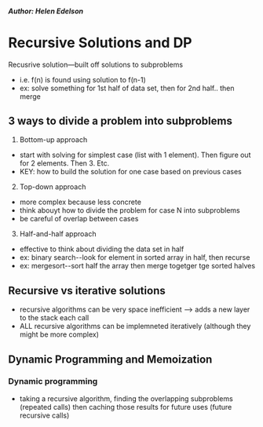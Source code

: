 ##### Author: Helen Edelson
# Recursive Solutions and DP
Recusrive solution—built off solutions to subproblems
* i.e. f(n) is found using solution to f(n-1)
* ex: solve something for 1st half of data set, then for 2nd half.. then merge

## 3 ways to divide a problem into subproblems
1. Bottom-up approach
* start with solving for simplest case (list with 1 element). Then figure out for 2 elements. Then 3. Etc. 
* KEY: how to build the solution for one case based on previous cases

2. Top-down approach
* more complex because less concrete
* think abouyt how to divide the problem for case N into subproblems 
* be careful of overlap between cases

3. Half-and-half approach
* effective to think about dividing the data set in half
* ex: binary search--look for element in sorted array in half, then recurse
* ex: mergesort--sort half the array then merge togetger tge sorted halves

## Recursive vs iterative solutions
* recursive algorithms can be very space inefficient --> adds a new layer to the stack each call
* ALL recursive algorithms can be implemneted iteratively (although they might be more complex)

## Dynamic Programming and Memoization
### Dynamic programming
* taking a recursive algorithm, finding the overlapping subproblems (repeated calls) then caching those results for future uses (future recursive calls)


